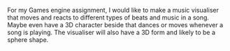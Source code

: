 For my Games engine assignment, I would like to make a music visualiser that moves and reacts to different types of beats and 
music in a song. Maybe even have a 3D character beside that dances or moves whenever a song is playing. The visualiser will
also have a 3D form and likely to be a sphere shape. 
